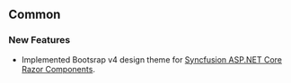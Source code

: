 ## Common

### New Features

- Implemented Bootsrap v4 design theme for [Syncfusion ASP.NET Core Razor Components](https://ej2.syncfusion.com/aspnet-core-razor-components/Grid/DefaultFunctionalities?theme=bootstrap4).
